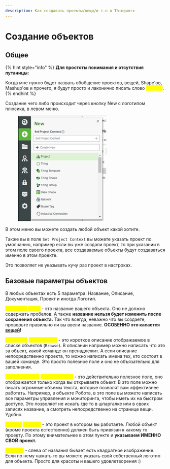 ```yaml
---
description: Как создавать проекты/вещи/и т.п в Thingworx
---
```


# Создание объектов

## Общее

{% hint style="info" %}
**Для простоты понимания и отсутствия путаницы:**

Когда мне нужно будет назвать обобщение проектов, вещей, Shape'ов, Mashup'ов и прочего, я будут просто и лаконично писать слово <mark style="color:yellow;">**Объект**</mark>.&#x20;
{% endhint %}

Создание чего либо происходит через кнопку New c логотипом плюсика, в левом меню.

<figure><img src="../.gitbook/assets/image.png" alt="" width="278"><figcaption></figcaption></figure>

В этом меню вы можете создать любой объект какой хотите.

Также вы в поле `Set Project Context` вы можете указать проект по умолчанию, например если вы уже создали проект, то при указании в этом поле своего проекта, все создаваемые объекты будут создаваться именно в этом проекте.

Это позволяет не указывать кучу раз проект в настроках.

## Базовые параметры объектов

В любых объектах есть 5 параметра: Название, Описание, Документация, Проект и иногда Логотип.

<mark style="color:yellow;">**Название**</mark> <mark style="color:yellow;"></mark><mark style="color:yellow;">(</mark><mark style="color:yellow;">`Name`</mark><mark style="color:yellow;">)</mark> - это название вашего объекта. Оно не должно содержать пробелов. А также **название нельзя будет изменить после сохранения объекта.** Так что всегда, неважно что вы создаете, проверьте правильно ли вы ввели название. **ОСОБЕННО это касается** [**вещей**](sozdanie-obektov.md#veshi)**!**

<mark style="color:yellow;">**Описание**</mark> <mark style="color:yellow;"></mark><mark style="color:yellow;">(</mark><mark style="color:yellow;">`Description`</mark><mark style="color:yellow;">)</mark> - это короткое описание отображаемое в списке объектов (`Browse`). В описании например можно написать что это за объект, какой команде он пренадлежит. А если описание непосредственно проекта, то можно написать имена тех, кто состоит в вашей команде. Это просто полезное поле и оно не объязательно для заполнения.

<mark style="color:yellow;">**Документация**</mark> <mark style="color:yellow;"></mark><mark style="color:yellow;">(</mark><mark style="color:yellow;">`Documentation`</mark><mark style="color:yellow;">)</mark> - это действительно полезное поле, оно отображается только когда вы открываете объект. В это поле можно писать огромные объемы текста, которые позволят вам эффективнее работать. Например, в объекте Робота, в это поле вы можете написать все параметры управления и мониторинга, чтобы иметь их на быстром доступе. Это позволяет не искать где то в шпаргалке или в своих записях название, а смотреть непосредственно на странице вещи. Удобно.

<mark style="color:yellow;">**Проект**</mark> <mark style="color:yellow;"></mark><mark style="color:yellow;">(Project)</mark> - это проект в котором вы работаете. Любой объект (кроме проекта естественно) должен быть привязан к какому то проекту. По этому внимательнее в этом пункте и **указываем ИМЕННО СВОЙ проект.**&#x20;

<mark style="color:yellow;">**Логотип**</mark> - слева от названия бывает есть квадратное изображение. Если по нему нажать то вы можете указать свой собственный логотип для объекта. Просто для красоты и вашего удовлетворения :)&#x20;
